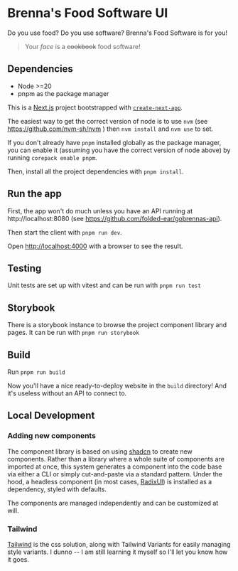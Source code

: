 # Brenna's Food Software UI

Do you use food? Do you use software? Brenna's Food Software is for you!

> Your _face_ is a ~~cookbook~~ food software!

## Dependencies

- Node >=20
- pnpm as the package manager

This is a [Next.js](https://nextjs.org) project bootstrapped with [`create-next-app`](https://nextjs.org/docs/app/api-reference/cli/create-next-app).

The easiest way to get the correct version of node is to use `nvm` (see https://github.com/nvm-sh/nvm ) then `nvm install` and `nvm use` to set.

If you don't already have `pnpm` installed globally as the package manager, you can enable it (assuming you have the correct version of node above) by running `corepack enable pnpm`.

Then, install all the project dependencies with `pnpm install`.

## Run the app

First, the app won't do much unless you have an API running at http://localhost:8080 (see https://github.com/folded-ear/gobrennas-api).

Then start the client with `pnpm run dev`.

Open [http://localhost:4000](http://localhost:4000) with a browser to see the result.

## Testing

Unit tests are set up with vitest and can be run with `pnpm run test`

## Storybook

There is a storybook instance to browse the project component library and pages. It can be run with `pnpm run storybook`

## Build

Run `pnpm run build`

Now you'll have a nice ready-to-deploy website in the `build` directory! And
it's useless without an API to connect to.

## Local Development

### Adding new components
The component library is based on using [shadcn](https://ui.shadcn.com/) to create new components. Rather than a library where a whole suite of components are imported at once, this system generates a component into the code base via either a CLI or simply cut-and-paste via a standard pattern. Under the hood, a headless component (in most cases, [RadixUI](https://www.radix-ui.com/)) is installed as a dependency, styled with defaults.

The components are managed independently and can be customized at will.

### Tailwind

[Tailwind](https://tailwindcss.com/) is the css solution, along with Tailwind Variants for easily managing style variants. I dunno -- I am still learning it myself so I'll let you know how it goes.

